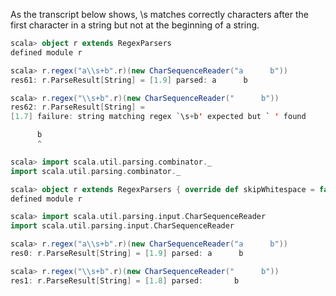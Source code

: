 As the transcript below shows, \s matches correctly characters after the first character in a string but not at the beginning of a string.

```scala
scala> object r extends RegexParsers                           
defined module r

scala> r.regex("a\\s+b".r)(new CharSequenceReader("a      b"))
res61: r.ParseResult[String] = [1.9] parsed: a      b

scala> r.regex("\\s+b".r)(new CharSequenceReader("      b"))  
res62: r.ParseResult[String] = 
[1.7] failure: string matching regex `\s+b' expected but ` ' found

      b
      ^
```
```scala
scala> import scala.util.parsing.combinator._
import scala.util.parsing.combinator._

scala> object r extends RegexParsers { override def skipWhitespace = false }
defined module r

scala> import scala.util.parsing.input.CharSequenceReader
import scala.util.parsing.input.CharSequenceReader

scala> r.regex("a\\s+b".r)(new CharSequenceReader("a      b"))
res0: r.ParseResult[String] = [1.9] parsed: a      b

scala> r.regex("\\s+b".r)(new CharSequenceReader("      b"))  
res1: r.ParseResult[String] = [1.8] parsed:       b
```
